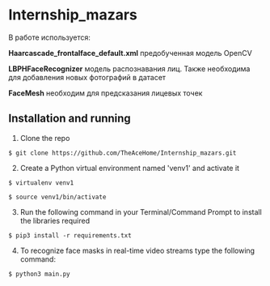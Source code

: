 # Internship_mazars
В работе используется:

 **Haarcascade_frontalface_default.xml** предобученная модель OpenCV
  
  **LBPHFaceRecognizer** модель распознавания лиц. Также необходима для добавления новых фотографий в датасет
  
  **FaceMesh** необходим для предсказания лицевых точек
  
  ## Installation and running

1. Clone the repo
```
$ git clone https://github.com/TheAceHome/Internship_mazars.git
```

2. Create a Python virtual environment named 'venv1' and activate it
```
$ virtualenv venv1
```
```
$ source venv1/bin/activate
```

3. Run the following command in your Terminal/Command Prompt to install the libraries required
```
$ pip3 install -r requirements.txt
```

4. To recognize face masks in real-time video streams type the following command:

```
$ python3 main.py
```
